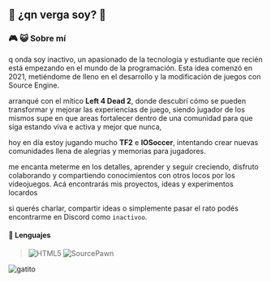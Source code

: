 ## 🌟 ¿qn verga soy? 🌟

### 🎮 😺 Sobre mí
q onda soy inactivo, un apasionado de la tecnología y estudiante que recién está empezando en el mundo de la programación. Esta idea comenzó en 2021, metiéndome de lleno en el desarrollo y la modificación de juegos con Source Engine.

arranqué con el mítico **Left 4 Dead 2**, donde descubrí cómo se pueden transformar y mejorar las experiencias de juego, siendo jugador de los mismos supe en que areas fortalecer dentro de una comunidad para que siga estando viva e activa y mejor que nunca,

hoy en día estoy jugando mucho **TF2** e **IOSoccer**, intentando crear nuevas comunidades llena de alegrias y memorias para jugadores.

me encanta meterme en los detalles, aprender y seguir creciendo, disfruto colaborando y compartiendo conocimientos con otros locos por los videojuegos. Acá encontrarás mis proyectos, ideas y experimentos locardos

si querés charlar, compartir ideas o simplemente pasar el rato podés encontrarme en Discord como `inactivoo`.

#### 🚀 Lenguajes
> ![HTML5](https://img.shields.io/badge/html5-%23E34F26.svg?style=for-the-badge&logo=html5&logoColor=white)
> ![SourcePawn](https://img.shields.io/badge/sourcepawn-00599C.svg?style=for-the-badge&logo=sourcepawn&logoColor=white)

![gatito](https://media3.giphy.com/media/v1.Y2lkPTc5MGI3NjExNmwxMWQ1Mmd6Z2l6d3l0aGd5MjBjamVsaXMzcTdjOHhqb3MzM2ZsbiZlcD12MV9pbnRlcm5hbF9naWZfYnlfaWQmY3Q9Zw/VbnUQpnihPSIgIXuZv/giphy.webp)
